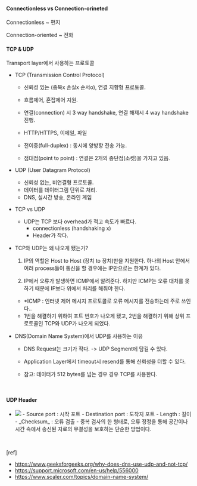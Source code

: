 #### Connectionless vs Connection-orineted

Connectionless ~ 편지

Connection-oriented ~ 전화

#### TCP & UDP

Transport layer에서 사용하는 프로토콜

- TCP (Transmission Control Protocol)
  
  - 신뢰성 있는 (중복x 손실x 순서o), 연결 지향형 프로토콜.
  - 흐름제어, 혼잡제어 지원.
  - 연결(connection) 시 3 way handshake, 연결 해제시 4 way handshake 진행.
  - HTTP/HTTPS, 이메일, 파일
    
  - 전이중(full-duplex) : 동시에 양방향 전송 가능.
  - 점대점(point to point) : 연결은 2개의 종단점(소켓)을 가지고 있음.

- UDP (User Datagram Protocol)

  - 신뢰성 없는, 비연결형 프로토콜.
  - 데이터를 데이터그램 단위로 처리.
  - DNS, 실시간 방송, 온라인 게임

- TCP vs UDP

  - UDP는 TCP 보다 overhead가 적고 속도가 빠르다.
    - connectionless (handshaking x)
    - Header가 작다.

- TCP와 UDP는 왜 나오게 됐는가?

  1. IP의 역할은 Host to Host (장치 to 장치)만을 지원한다. 하나의 Host 안에서 여러 process들이 통신을 할 경우에는 IP만으로는 한계가 있다.

  2. IP에서 오류가 발생하면 ICMP에서 알려준다. 하지만 ICMP는 오류 대처를 못 하기 때문에 IP보다 위에서 처리를 해줘야 한다.

  * *ICMP : 인터넷 제어 메시지 프로토콜로 오류 메시지를 전송하는데 주로 쓰인다..

  - 1번을 해결하기 위하여 포트 번호가 나오게 됐고, 2번을 해결하기 위해 상위 프로토콜인 TCP와 UDP가 나오게 되었다.

- DNS(Domain Name System)에서 UDP를 사용하는 이유

  - DNS Request는 크기가 작다. -> UDP Segment에 담길 수 있다.
  - Application Layer에서 timeout시 resend를 통해 신뢰성을 더할 수 있다.

  - 참고: 데이터가 512 bytes를 넘는 경우 경우 TCP를 사용한다.

<br>

#### UDP Header

- <img src='https://t1.daumcdn.net/cfile/tistory/272A5A385759267B36'>
  - Source port : 시작 포트
  - Destination port : 도착지 포트
  - Length : 길이
  - _Checksum_ : 오류 검출
    - 중복 검사의 한 형태로, 오류 정정을 통해 공간이나 시간 속에서 송신된 자료의 무결성을 보호하는 단순한 방법이다.

<br>

[ref]<br>

- <https://www.geeksforgeeks.org/why-does-dns-use-udp-and-not-tcp/>
- <https://support.microsoft.com/en-us/help/556000>
- <https://www.scaler.com/topics/domain-name-system/>
